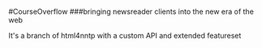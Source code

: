 #CourseOverflow 
###bringing newsreader clients into the new era of the web

It's a branch of html4nntp with a custom API and extended featureset
